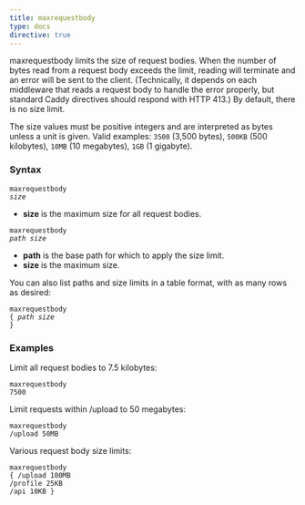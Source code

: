 ```yaml
---
title: maxrequestbody
type: docs
directive: true
---
```


maxrequestbody limits the size of request bodies. When the number of bytes read from a request body exceeds the limit, reading will terminate and an error will be sent to the client. (Technically, it depends on each middleware that reads a request body to handle the error properly, but standard Caddy directives should respond with HTTP 413.) By default, there is no size limit.

The size values must be positive integers and are interpreted as bytes unless a unit is given. Valid examples: `3500` (3,500 bytes), `500KB` (500 kilobytes), `10MB` (10 megabytes), `1GB` (1 gigabyte).

### Syntax

<code class="block"><span class="hl-directive">maxrequestbody</span> <span class="hl-arg"><i>size</i></span></code>

*   **size** is the maximum size for all request bodies.

<code class="block"><span class="hl-directive">maxrequestbody</span> <span class="hl-arg"><i>path size</i></span></code>

*   **path** is the base path for which to apply the size limit.
*   **size** is the maximum size.

You can also list paths and size limits in a table format, with as many rows as desired:

<code class="block"><span class="hl-directive">maxrequestbody</span> {
	<span class="hl-subdirective"><i>path</i></span> <i>size</i>
}</code>

### Examples

Limit all request bodies to 7.5 kilobytes:

<code class="block"><span class="hl-directive">maxrequestbody</span> <span class="hl-arg">7500</span></code>

Limit requests within /upload to 50 megabytes:

<code class="block"><span class="hl-directive">maxrequestbody</span> <span class="hl-arg">/upload 50MB</span></code>

Various request body size limits:

<code class="block"><span class="hl-directive">maxrequestbody</span> {
	<span class="hl-subdirective">/upload</span>  100MB
	<span class="hl-subdirective">/profile</span> 25KB
	<span class="hl-subdirective">/api</span>     10KB
}</code>
